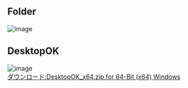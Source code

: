 ## Folder
![image](https://user-images.githubusercontent.com/1501327/228428445-60452edb-01e6-4d42-8ed1-b507a455d119.png)

## DesktopOK
![image](https://user-images.githubusercontent.com/1501327/228429750-f39d29ad-86ec-4d65-be40-4ce81312d8c4.png)\
[ダウンロード:DesktopOK_x64.zip for 64-Bit (x64) Windows](https://www.softwareok.com/?Download=DesktopOK)
